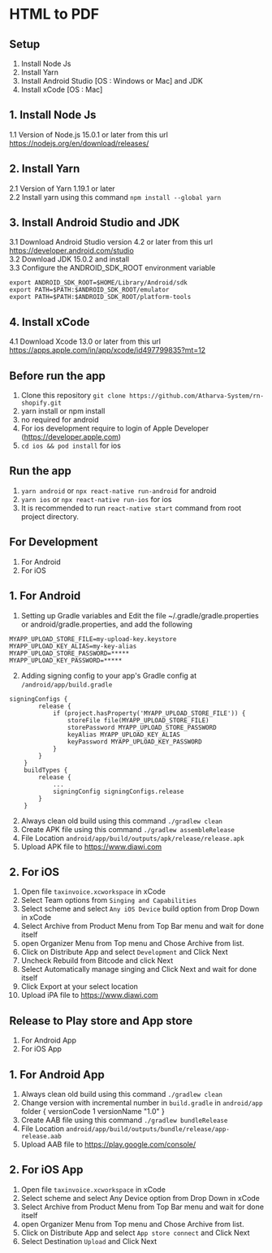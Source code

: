 # HTML to PDF

## Setup

1. Install Node Js
2. Install Yarn
3. Install Android Studio [OS : Windows or Mac] and JDK
4. Install xCode [OS : Mac]

## 1. Install Node Js

1.1 Version of Node.js 15.0.1 or later from this url <https://nodejs.org/en/download/releases/>

## 2. Install Yarn

2.1 Version of Yarn  1.19.1 or later </br>
2.2 Install yarn using this command ```npm install --global yarn``` </br>

## 3. Install Android Studio and JDK

3.1 Download Android Studio version 4.2 or later from this url <https://developer.android.com/studio> </br>
3.2 Download JDK 15.0.2 and install </br>
3.3 Configure the ANDROID_SDK_ROOT environment variable </br>

```
export ANDROID_SDK_ROOT=$HOME/Library/Android/sdk
export PATH=$PATH:$ANDROID_SDK_ROOT/emulator
export PATH=$PATH:$ANDROID_SDK_ROOT/platform-tools
```

## 4. Install xCode

4.1 Download Xcode 13.0 or later from this url <https://apps.apple.com/in/app/xcode/id497799835?mt=12>

## Before run the app

1. Clone this repository ```git clone https://github.com/Atharva-System/rn-shopify.git```
2. yarn install or npm install
3. no required for android
4. For ios development require to login of Apple Developer (<https://developer.apple.com>)
5. ```cd ios && pod install``` for ios  

## Run the app

1. ```yarn android``` or ```npx react-native run-android``` for android
2. ```yarn ios``` or ```npx react-native run-ios``` for ios
3. It is recommended to run `react-native start` command from root project directory.

## For Development

1. For Android
2. For iOS

## 1. For Android

1. Setting up Gradle variables​ and Edit the file ~/.gradle/gradle.properties or android/gradle.properties, and add the following

```
MYAPP_UPLOAD_STORE_FILE=my-upload-key.keystore
MYAPP_UPLOAD_KEY_ALIAS=my-key-alias
MYAPP_UPLOAD_STORE_PASSWORD=*****
MYAPP_UPLOAD_KEY_PASSWORD=*****
```

2. Adding signing config to your app's Gradle config at ```/android/app/build.gradle```

```
signingConfigs {
        release {
            if (project.hasProperty('MYAPP_UPLOAD_STORE_FILE')) {
                storeFile file(MYAPP_UPLOAD_STORE_FILE)
                storePassword MYAPP_UPLOAD_STORE_PASSWORD
                keyAlias MYAPP_UPLOAD_KEY_ALIAS
                keyPassword MYAPP_UPLOAD_KEY_PASSWORD
            }
        }
    }
    buildTypes {
        release {
            ...
            signingConfig signingConfigs.release
        }
    }

```

2. Always clean old build using this command ```./gradlew clean```
3. Create APK file using this command ```./gradlew assembleRelease```
4. File Location ```android/app/build/outputs/apk/release/release.apk```
5. Upload APK file to <https://www.diawi.com>

## 2. For iOS

1. Open file ```taxinvoice.xcworkspace``` in xCode
2. Select Team options from ```Singing and Capabilities```
3. Select scheme and select ```Any iOS Device``` build option from Drop Down in xCode
4. Select Archive from Product Menu from Top Bar menu and wait for done itself
5. open Organizer Menu from Top menu and Chose Archive from list.
6. Click on Distribute App and select ```Development``` and Click Next
7. Uncheck Rebuild from Bitcode and click Next
8. Select Automatically manage singing and Click Next and wait for done itself
9. Click Export at your select location
10. Upload iPA file to <https://www.diawi.com>

## Release to Play store and App store

1. For Android App
2. For iOS App

## 1. For Android App

1. Always clean old build using this command ```./gradlew clean```
2. Change version with incremental number in ```build.gradle``` in ```android/app``` folder
{
  versionCode 1
  versionName "1.0"
}
3. Create AAB file using this command ```./gradlew bundleRelease```
4. File Location ```android/app/build/outputs/bundle/release/app-release.aab```
5. Upload AAB file to <https://play.google.com/console/>

## 2. For iOS App

1. Open file ```taxinvoice.xcworkspace``` in xCode
2. Select scheme and select Any Device option from Drop Down in xCode
3. Select Archive from Product Menu from Top Bar menu and wait for done itself
4. open Organizer Menu from Top menu and Chose Archive from list.
5. Click on Distribute App and select ```App store connect``` and Click Next
6. Select Destination ```Upload``` and Click Next
